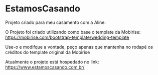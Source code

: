 # EstamosCasando

Projeto criado para meu casamento com a Aline.

O Projeto foi criado utilizando como base o template da Mobirise: https://mobirise.com/bootstrap-template/wedding-template

Use-o e modifque a vontade, peço apenas que mantenha no rodapé os créditos do template original da Mobirise

Atualmente o projeto está hospedado no link: https://www.estamoscasando.com.br/
